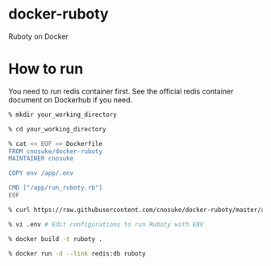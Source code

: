 # docker-ruboty
Ruboty on Docker

# How to run

You need to run redis container first.
See the official redis container document on Dockerhub if you need.

```sh
% mkdir your_working_directory

% cd your_working_directory

% cat << EOF >> Dockerfile
FROM cnosuke/docker-ruboty
MAINTAINER cnosuke

COPY env /app/.env

CMD ["/app/run_ruboty.rb"]
EOF

% curl https://raw.githubusercontent.com/cnosuke/docker-ruboty/master/app/env.sample -o .env

% vi .env # Edit configurations to run Ruboty with ENV

% docker build -t ruboty .

% docker run -d --link redis:db ruboty
```

